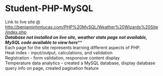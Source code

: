 # Student-PHP-MySQL
Link to live site @ http://benjaminhmlucas.com/PHP%20MySQL/Weather%20Wizards%20Site/index.php<br>
*******Database not installed on live site, weather stats page not available, MySQL code available to view here*********<br>
Each page for the site represents learning different aspects of PHP.<br>
Heat index - input/output, calculations, and validation<br>
Registration - form validation, responsive content display<br>
Temperature data analytics - created a MySQL database, display database query info on page, created pagination feature<br>
